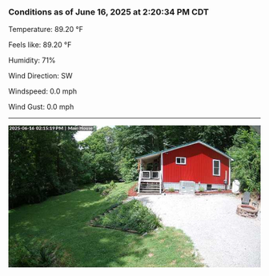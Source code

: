 ### Conditions as of June 16, 2025 at 2:20:34 PM CDT 

Temperature: 89.20 &deg;F

Feels like: 89.20 &deg;F

Humidity: 71%

Wind Direction: SW

Windspeed: 0.0 mph

Wind Gust: 0.0 mph

---

<img src="./images/latest.jpeg"/>

